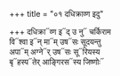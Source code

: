 +++
title = "०१ दधिक्राव्ण इदु"

+++
दधिक्रा᳓व्ण इ᳓द् उ नु᳓ चर्किराम  
वि᳓श्वा इ᳓न् मा᳓म् उष᳓सः सूदयन्तु  
अपा᳓म् अग्ने᳓र् उष᳓सः सू᳓रियस्य  
बृ᳓हस्प᳓तेर् आङ्गिरस᳓स्य जिष्णोः᳓